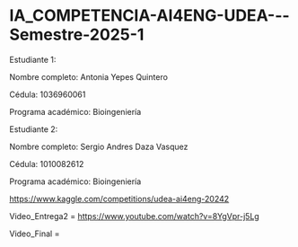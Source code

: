 # IA_COMPETENCIA-AI4ENG-UDEA---Semestre-2025-1
Estudiante 1:

  Nombre completo: Antonia Yepes Quintero
  
  Cédula: 1036960061
  
  Programa académico: Bioingeniería
  
Estudiante 2:

  Nombre completo: Sergio Andres Daza Vasquez
  
  Cédula: 1010082612
  
  Programa académico: Bioingeniería

https://www.kaggle.com/competitions/udea-ai4eng-20242

Video_Entrega2 = https://www.youtube.com/watch?v=8YgVpr-j5Lg

Video_Final = 

